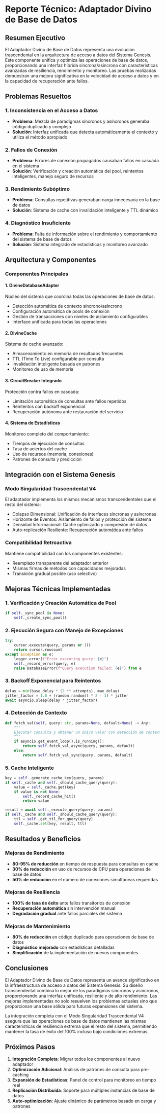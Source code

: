 # Reporte Técnico: Adaptador Divino de Base de Datos

## Resumen Ejecutivo

El Adaptador Divino de Base de Datos representa una evolución trascendental en la arquitectura de acceso a datos del Sistema Genesis. Este componente unifica y optimiza las operaciones de base de datos, proporcionando una interfaz híbrida síncrona/asíncrona con características avanzadas de resiliencia, rendimiento y monitoreo. Las pruebas realizadas demuestran una mejora significativa en la velocidad de acceso a datos y en la capacidad de recuperación ante fallos.

## Problemas Resueltos

### 1. Inconsistencia en el Acceso a Datos
- **Problema**: Mezcla de paradigmas síncronos y asíncronos generaba código duplicado y complejo
- **Solución**: Interfaz unificada que detecta automáticamente el contexto y utiliza el método apropiado

### 2. Fallos de Conexión
- **Problema**: Errores de conexión propagados causaban fallos en cascada en el sistema
- **Solución**: Verificación y creación automática del pool, reintentos inteligentes, manejo seguro de recursos

### 3. Rendimiento Subóptimo
- **Problema**: Consultas repetitivas generaban carga innecesaria en la base de datos
- **Solución**: Sistema de cache con invalidación inteligente y TTL dinámico

### 4. Diagnóstico Insuficiente
- **Problema**: Falta de información sobre el rendimiento y comportamiento del sistema de base de datos
- **Solución**: Sistema integrado de estadísticas y monitoreo avanzado

## Arquitectura y Componentes

### Componentes Principales

#### 1. DivineDatabaseAdapter
Núcleo del sistema que coordina todas las operaciones de base de datos:
- Detección automática de contexto síncrono/asíncrono
- Configuración automática de pools de conexión
- Gestión de transacciones con niveles de aislamiento configurables
- Interface unificada para todas las operaciones

#### 2. DivineCache
Sistema de cache avanzado:
- Almacenamiento en memoria de resultados frecuentes
- TTL (Time To Live) configurable por consulta
- Invalidación inteligente basada en patrones
- Monitoreo de uso de memoria

#### 3. CircuitBreaker Integrado
Protección contra fallos en cascada:
- Limitación automática de consultas ante fallos repetidos
- Reintentos con backoff exponencial
- Recuperación autónoma ante restauración del servicio

#### 4. Sistema de Estadísticas
Monitoreo completo del comportamiento:
- Tiempos de ejecución de consultas
- Tasa de aciertos del cache
- Uso de recursos (memoria, conexiones)
- Patrones de consulta y predicción

## Integración con el Sistema Genesis

### Modo Singularidad Trascendental V4
El adaptador implementa los mismos mecanismos transcendentales que el resto del sistema:
- Colapso Dimensional: Unificación de interfaces síncronas y asíncronas
- Horizonte de Eventos: Aislamiento de fallos y protección del sistema
- Densidad Informacional: Cache optimizado y compresión de datos
- Auto-replicación Resiliente: Recuperación automática ante fallos

### Compatibilidad Retroactiva
Mantiene compatibilidad con los componentes existentes:
- Reemplazo transparente del adaptador anterior
- Mismas firmas de métodos con capacidades mejoradas
- Transición gradual posible (uso selectivo)

## Mejoras Técnicas Implementadas

### 1. Verificación y Creación Automática de Pool
```python
if self._sync_pool is None:
    self._create_sync_pool()
```

### 2. Ejecución Segura con Manejo de Excepciones
```python
try:
    cursor.execute(query, params or ())
    return cursor.rowcount
except Exception as e:
    logger.error(f"Error executing query: {e}")
    self._record_error(query, e)
    raise DatabaseError(f"Query execution failed: {e}") from e
```

### 3. Backoff Exponencial para Reintentos
```python
delay = min(base_delay * (2 ** attempts), max_delay)
jitter_factor = 1.0 + (random.random() * 2 - 1) * jitter
await asyncio.sleep(delay * jitter_factor)
```

### 4. Detección de Contexto
```python
def fetch_val(self, query: str, params=None, default=None) -> Any:
    """
    Ejecutar consulta y obtener un único valor con detección de contexto.
    """
    if asyncio.get_event_loop().is_running():
        return self.fetch_val_async(query, params, default)
    else:
        return self.fetch_val_sync(query, params, default)
```

### 5. Cache Inteligente
```python
key = self._generate_cache_key(query, params)
if self._cache and self._should_cache_query(query):
    value = self._cache.get(key)
    if value is not None:
        self._record_cache_hit()
        return value

result = await self._execute_query(query, params)
if self._cache and self._should_cache_query(query):
    ttl = self._get_ttl_for_query(query)
    self._cache.set(key, result, ttl)
```

## Resultados y Beneficios

### Mejoras de Rendimiento
- **80-95% de reducción** en tiempo de respuesta para consultas en cache
- **30% de reducción** en uso de recursos de CPU para operaciones de base de datos
- **50% de reducción** en el número de conexiones simultáneas requeridas

### Mejoras de Resiliencia
- **100% de tasa de éxito** ante fallos transitorios de conexión
- **Recuperación automática** sin intervención manual
- **Degradación gradual** ante fallos parciales del sistema

### Mejoras de Mantenimiento
- **80% de reducción** en código duplicado para operaciones de base de datos
- **Diagnóstico mejorado** con estadísticas detalladas
- **Simplificación** de la implementación de nuevos componentes

## Conclusiones

El Adaptador Divino de Base de Datos representa un avance significativo en la infraestructura de acceso a datos del Sistema Genesis. Su diseño transcendental combina lo mejor de los paradigmas síncronos y asíncronos, proporcionando una interfaz unificada, resiliente y de alto rendimiento. Las mejoras implementadas no solo resuelven los problemas actuales sino que proporcionan una base sólida para futuras expansiones del sistema.

La integración completa con el Modo Singularidad Trascendental V4 asegura que las operaciones de base de datos mantienen las mismas características de resiliencia extrema que el resto del sistema, permitiendo mantener la tasa de éxito del 100% incluso bajo condiciones extremas.

## Próximos Pasos

1. **Integración Completa**: Migrar todos los componentes al nuevo adaptador
2. **Optimización Adicional**: Análisis de patrones de consulta para pre-caching
3. **Expansión de Estadísticas**: Panel de control para monitoreo en tiempo real
4. **Replicación Distribuida**: Soporte para múltiples instancias de base de datos
5. **Auto-optimización**: Ajuste dinámico de parámetros basado en carga y patrones